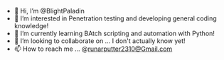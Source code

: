 - 👋 Hi, I’m @BlightPaladin
- 👀 I’m interested in Penetration testing and developing general coding knowledge!
- 🌱 I’m currently learning BAtch scripting and automation with Python!
- 💞️ I’m looking to collaborate on ... I don't actually know yet!  
- 📫 How to reach me ... @runarputter2310@Gmail.com 

<!---
BlightPaladin/BlightPaladin is a ✨ special ✨ repository because its `README.md` (this file) appears on your GitHub profile.
You can click the Preview link to take a look at your changes.
--->

